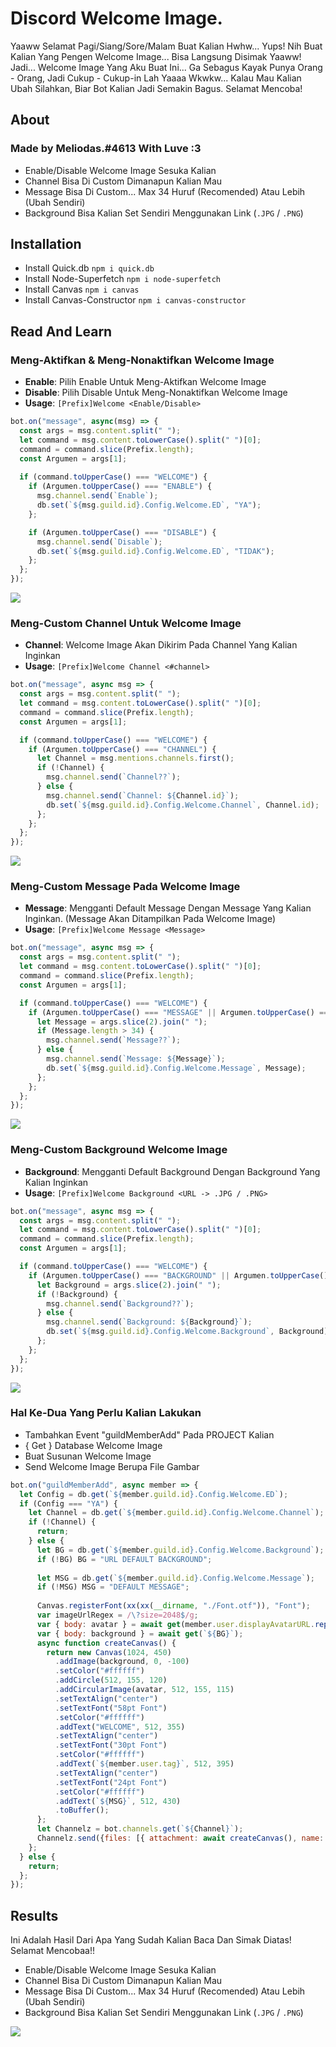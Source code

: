 # Discord Welcome Image. 

Yaaww Selamat Pagi/Siang/Sore/Malam Buat Kalian Hwhw... Yups! Nih Buat Kalian Yang Pengen Welcome Image... Bisa Langsung Disimak Yaaww!
Jadi... Welcome Image Yang Aku Buat Ini... Ga Sebagus Kayak Punya Orang - Orang, Jadi Cukup - Cukup-in Lah Yaaaa Wkwkw... Kalau Mau Kalian
Ubah Silahkan, Biar Bot Kalian Jadi Semakin Bagus. Selamat Mencoba!

## About

### Made by Meliodas.#4613 With Luve :3

* Enable/Disable Welcome Image Sesuka Kalian
* Channel Bisa Di Custom Dimanapun Kalian Mau
* Message Bisa Di Custom... Max 34 Huruf (Recomended) Atau Lebih (Ubah Sendiri)
* Background Bisa Kalian Set Sendiri Menggunakan Link (`.JPG` / `.PNG`)

## Installation

* Install Quick.db `npm i quick.db`
* Install Node-Superfetch `npm i node-superfetch`
* Install Canvas `npm i canvas`
* Install Canvas-Constructor `npm i canvas-constructor`

## Read And Learn

### Meng-Aktifkan & Meng-Nonaktifkan Welcome Image

* **Enable**: Pilih Enable Untuk Meng-Aktifkan Welcome Image
* **Disable**: Pilih Disable Untuk Meng-Nonaktifkan Welcome Image
* **Usage**: `[Prefix]Welcome <Enable/Disable>`

```js
bot.on("message", async(msg) => {
  const args = msg.content.split(" ");
  let command = msg.content.toLowerCase().split(" ")[0];
  command = command.slice(Prefix.length);
  const Argumen = args[1];
  
  if (command.toUpperCase() === "WELCOME") {
    if (Argumen.toUpperCase() === "ENABLE") {
      msg.channel.send(`Enable`);
      db.set(`${msg.guild.id}.Config.Welcome.ED`, "YA");
    };

    if (Argumen.toUpperCase() === "DISABLE") {
      msg.channel.send(`Disable`);
      db.set(`${msg.guild.id}.Config.Welcome.ED`, "TIDAK");
    };
  };
});
```

<img src="https://cdn.discordapp.com/attachments/684577548381978657/687164334727888920/unknown.png"/>

### Meng-Custom Channel Untuk Welcome Image

* **Channel**: Welcome Image Akan Dikirim Pada Channel Yang Kalian Inginkan
* **Usage**: `[Prefix]Welcome Channel <#channel>`

```js
bot.on("message", async msg => {
  const args = msg.content.split(" ");
  let command = msg.content.toLowerCase().split(" ")[0];
  command = command.slice(Prefix.length);
  const Argumen = args[1];

  if (command.toUpperCase() === "WELCOME") {
    if (Argumen.toUpperCase() === "CHANNEL") {
      let Channel = msg.mentions.channels.first();
      if (!Channel) {
        msg.channel.send(`Channel??`);
      } else {
        msg.channel.send(`Channel: ${Channel.id}`);
        db.set(`${msg.guild.id}.Config.Welcome.Channel`, Channel.id);
      };
    };
  };
});
```

<img src="https://cdn.discordapp.com/attachments/684577548381978657/687165092458135582/unknown.png"/>

### Meng-Custom Message Pada Welcome Image

* **Message**: Mengganti Default Message Dengan Message Yang Kalian Inginkan. (Message Akan Ditampilkan Pada Welcome Image)
* **Usage**: `[Prefix]Welcome Message <Message>`
  
```js
bot.on("message", async msg => {
  const args = msg.content.split(" ");
  let command = msg.content.toLowerCase().split(" ")[0];
  command = command.slice(Prefix.length);
  const Argumen = args[1];

  if (command.toUpperCase() === "WELCOME") {
    if (Argumen.toUpperCase() === "MESSAGE" || Argumen.toUpperCase() === "MSG") {
      let Message = args.slice(2).join(" ");
      if (Message.length > 34) {
        msg.channel.send(`Message??`);
      } else {
        msg.channel.send(`Message: ${Message}`);
        db.set(`${msg.guild.id}.Config.Welcome.Message`, Message);
      };
    };
  };
});
```

<img src="https://cdn.discordapp.com/attachments/684577548381978657/687165271529750534/unknown.png"/>

### Meng-Custom Background Welcome Image

* **Background**: Mengganti Default Background Dengan Background Yang Kalian Inginkan
* **Usage**: `[Prefix]Welcome Background <URL -> .JPG / .PNG>`
  
```js
bot.on("message", async msg => {
  const args = msg.content.split(" ");
  let command = msg.content.toLowerCase().split(" ")[0];
  command = command.slice(Prefix.length);
  const Argumen = args[1];

  if (command.toUpperCase() === "WELCOME") {
    if (Argumen.toUpperCase() === "BACKGROUND" || Argumen.toUpperCase() === "BG") {
      let Background = args.slice(2).join(" ");
      if (!Background) {
        msg.channel.send(`Background??`);
      } else {
        msg.channel.send(`Background: ${Background}`);
        db.set(`${msg.guild.id}.Config.Welcome.Background`, Background);
      };
    };
  };
});
```

<img src="https://cdn.discordapp.com/attachments/684577548381978657/687165986943926273/unknown.png"/>

### Hal Ke-Dua Yang Perlu Kalian Lakukan

* Tambahkan Event "guildMemberAdd" Pada PROJECT Kalian
* { Get } Database Welcome Image
* Buat Susunan Welcome Image
* Send Welcome Image Berupa File Gambar

```js
bot.on("guildMemberAdd", async member => {
  let Config = db.get(`${member.guild.id}.Config.Welcome.ED`);
  if (Config === "YA") {
    let Channel = db.get(`${member.guild.id}.Config.Welcome.Channel`);
    if (!Channel) {
      return;
    } else {
      let BG = db.get(`${member.guild.id}.Config.Welcome.Background`);
      if (!BG) BG = "URL DEFAULT BACKGROUND";
      
      let MSG = db.get(`${member.guild.id}.Config.Welcome.Message`);
      if (!MSG) MSG = "DEFAULT MESSAGE";
      
      Canvas.registerFont(xx(xx(__dirname, "./Font.otf")), "Font");
      var imageUrlRegex = /\?size=2048$/g;
      var { body: avatar } = await get(member.user.displayAvatarURL.replace(imageUrlRegex, "?size512"));
      var { body: background } = await get(`${BG}`);
      async function createCanvas() {
        return new Canvas(1024, 450)
          .addImage(background, 0, -100)
          .setColor("#ffffff")
          .addCircle(512, 155, 120)
          .addCircularImage(avatar, 512, 155, 115)
          .setTextAlign("center")
          .setTextFont("58pt Font")
          .setColor("#ffffff")
          .addText("WELCOME", 512, 355)
          .setTextAlign("center")
          .setTextFont("30pt Font")
          .setColor("#ffffff")
          .addText(`${member.user.tag}`, 512, 395)
          .setTextAlign("center")
          .setTextFont("24pt Font")
          .setColor("#ffffff")
          .addText(`${MSG}`, 512, 430)
          .toBuffer();
      };
      let Channelz = bot.channels.get(`${Channel}`);
      Channelz.send({files: [{ attachment: await createCanvas(), name: "welcome.png" }]});
    };
  } else {
    return;
  };
});
```

## Results

Ini Adalah Hasil Dari Apa Yang Sudah Kalian Baca Dan Simak Diatas! Selamat Mencobaa!!

* Enable/Disable Welcome Image Sesuka Kalian
* Channel Bisa Di Custom Dimanapun Kalian Mau
* Message Bisa Di Custom... Max 34 Huruf (Recomended) Atau Lebih (Ubah Sendiri)
* Background Bisa Kalian Set Sendiri Menggunakan Link (`.JPG` / `.PNG`)

<img src="https://cdn.discordapp.com/attachments/684577548381978657/687259071413354526/unknown.png"/>




